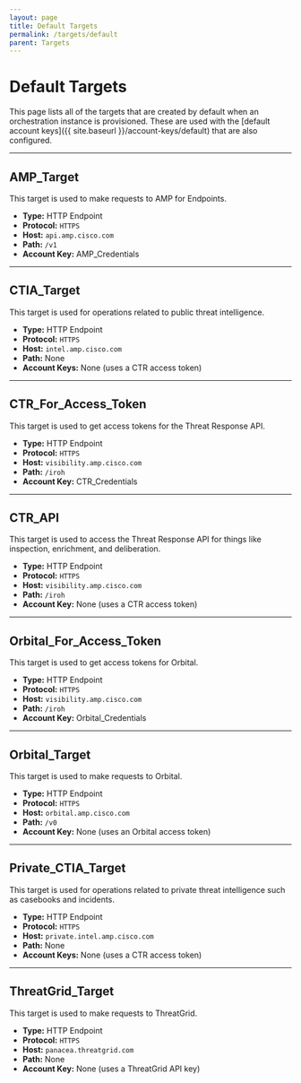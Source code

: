 ```yaml
---
layout: page
title: Default Targets
permalink: /targets/default
parent: Targets
---
```


# Default Targets
This page lists all of the targets that are created by default when an orchestration instance is provisioned. These are used with the [default account keys]({{ site.baseurl }}/account-keys/default) that are also configured.

---

## AMP_Target
This target is used to make requests to AMP for Endpoints.

* **Type:** HTTP Endpoint
* **Protocol:** `HTTPS`
* **Host:** `api.amp.cisco.com`
* **Path:** `/v1`
* **Account Key:** AMP_Credentials

---

## CTIA_Target
This target is used for operations related to public threat intelligence.

* **Type:** HTTP Endpoint
* **Protocol:** `HTTPS`
* **Host:** `intel.amp.cisco.com`
* **Path:** None
* **Account Keys:** None (uses a CTR access token)

---

## CTR_For_Access_Token
This target is used to get access tokens for the Threat Response API.

* **Type:** HTTP Endpoint
* **Protocol:** `HTTPS`
* **Host:** `visibility.amp.cisco.com`
* **Path:** `/iroh`
* **Account Key:** CTR_Credentials

---

## CTR_API
This target is used to access the Threat Response API for things like inspection, enrichment, and deliberation.

* **Type:** HTTP Endpoint
* **Protocol:** `HTTPS`
* **Host:** `visibility.amp.cisco.com`
* **Path:** `/iroh`
* **Account Key:** None (uses a CTR access token)

---

## Orbital_For_Access_Token
This target is used to get access tokens for Orbital.

* **Type:** HTTP Endpoint
* **Protocol:** `HTTPS`
* **Host:** `visibility.amp.cisco.com`
* **Path:** `/iroh`
* **Account Key:** Orbital_Credentials

---

## Orbital_Target
This target is used to make requests to Orbital.

* **Type:** HTTP Endpoint
* **Protocol:** `HTTPS`
* **Host:** `orbital.amp.cisco.com`
* **Path:** `/v0`
* **Account Key:** None (uses an Orbital access token)

---

## Private_CTIA_Target
This target is used for operations related to private threat intelligence such as casebooks and incidents.

* **Type:** HTTP Endpoint
* **Protocol:** `HTTPS`
* **Host:** `private.intel.amp.cisco.com`
* **Path:** None
* **Account Keys:** None (uses a CTR access token)

---

## ThreatGrid_Target
This target is used to make requests to ThreatGrid.

* **Type:** HTTP Endpoint
* **Protocol:** `HTTPS`
* **Host:** `panacea.threatgrid.com`
* **Path:** None
* **Account Key:** None (uses a ThreatGrid API key)